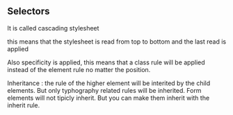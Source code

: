 ## Selectors

It is called cascading stylesheet

this means that the stylesheet is read from top to bottom and the last read is applied

Also specificity is applied, this means that a class rule will be applied instead of the element rule no matter the position.

Inheritance : the rule of the higher element will be interited by the child elements. But only typhography related rules will be inherited. Form elements will not tipicly inherit. But you can make them inherit with the inherit rule.
